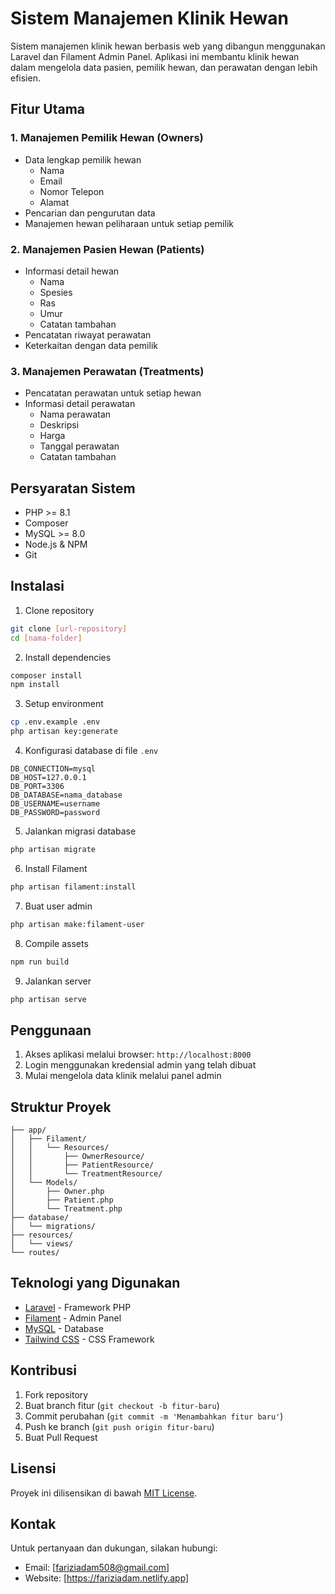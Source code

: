 # Sistem Manajemen Klinik Hewan

Sistem manajemen klinik hewan berbasis web yang dibangun menggunakan Laravel dan Filament Admin Panel. Aplikasi ini membantu klinik hewan dalam mengelola data pasien, pemilik hewan, dan perawatan dengan lebih efisien.

## Fitur Utama

### 1. Manajemen Pemilik Hewan (Owners)
- Data lengkap pemilik hewan
  - Nama
  - Email
  - Nomor Telepon
  - Alamat
- Pencarian dan pengurutan data
- Manajemen hewan peliharaan untuk setiap pemilik

### 2. Manajemen Pasien Hewan (Patients)
- Informasi detail hewan
  - Nama
  - Spesies
  - Ras
  - Umur
  - Catatan tambahan
- Pencatatan riwayat perawatan
- Keterkaitan dengan data pemilik

### 3. Manajemen Perawatan (Treatments)
- Pencatatan perawatan untuk setiap hewan
- Informasi detail perawatan
  - Nama perawatan
  - Deskripsi
  - Harga
  - Tanggal perawatan
  - Catatan tambahan

## Persyaratan Sistem

- PHP >= 8.1
- Composer
- MySQL >= 8.0
- Node.js & NPM
- Git

## Instalasi

1. Clone repository
```bash
git clone [url-repository]
cd [nama-folder]
```

2. Install dependencies
```bash
composer install
npm install
```

3. Setup environment
```bash
cp .env.example .env
php artisan key:generate
```

4. Konfigurasi database di file `.env`
```env
DB_CONNECTION=mysql
DB_HOST=127.0.0.1
DB_PORT=3306
DB_DATABASE=nama_database
DB_USERNAME=username
DB_PASSWORD=password
```

5. Jalankan migrasi database
```bash
php artisan migrate
```

6. Install Filament
```bash
php artisan filament:install
```

7. Buat user admin
```bash
php artisan make:filament-user
```

8. Compile assets
```bash
npm run build
```

9. Jalankan server
```bash
php artisan serve
```

## Penggunaan

1. Akses aplikasi melalui browser: `http://localhost:8000`
2. Login menggunakan kredensial admin yang telah dibuat
3. Mulai mengelola data klinik melalui panel admin

## Struktur Proyek

```
├── app/
│   ├── Filament/
│   │   └── Resources/
│   │       ├── OwnerResource/
│   │       ├── PatientResource/
│   │       └── TreatmentResource/
│   └── Models/
│       ├── Owner.php
│       ├── Patient.php
│       └── Treatment.php
├── database/
│   └── migrations/
├── resources/
│   └── views/
└── routes/
```

## Teknologi yang Digunakan

- [Laravel](https://laravel.com) - Framework PHP
- [Filament](https://filamentphp.com) - Admin Panel
- [MySQL](https://www.mysql.com) - Database
- [Tailwind CSS](https://tailwindcss.com) - CSS Framework

## Kontribusi

1. Fork repository
2. Buat branch fitur (`git checkout -b fitur-baru`)
3. Commit perubahan (`git commit -m 'Menambahkan fitur baru'`)
4. Push ke branch (`git push origin fitur-baru`)
5. Buat Pull Request

## Lisensi

Proyek ini dilisensikan di bawah [MIT License](LICENSE.md).

## Kontak

Untuk pertanyaan dan dukungan, silakan hubungi:
- Email: [fariziadam508@gmail.com]
- Website: [https://fariziadam.netlify.app]

